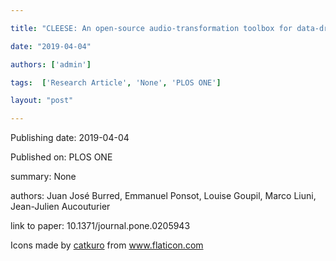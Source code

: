 ---
title: "CLEESE: An open-source audio-transformation toolbox for data-driven experiments in speech and music cognition"
date: "2019-04-04"
authors: ['admin']
tags:  ['Research Article', 'None', 'PLOS ONE']
layout: "post"
---
Publishing date: 2019-04-04

Published on: PLOS ONE

summary: None

authors: Juan José Burred, Emmanuel Ponsot, Louise Goupil, Marco Liuni, Jean-Julien Aucouturier

link to paper: 10.1371/journal.pone.0205943

Icons made by <a href="https://www.flaticon.com/free-icon/bookshelves_3576884" title="catkuro">catkuro</a> from <a href="https://www.flaticon.com/" title="Flaticon"> www.flaticon.com</a>